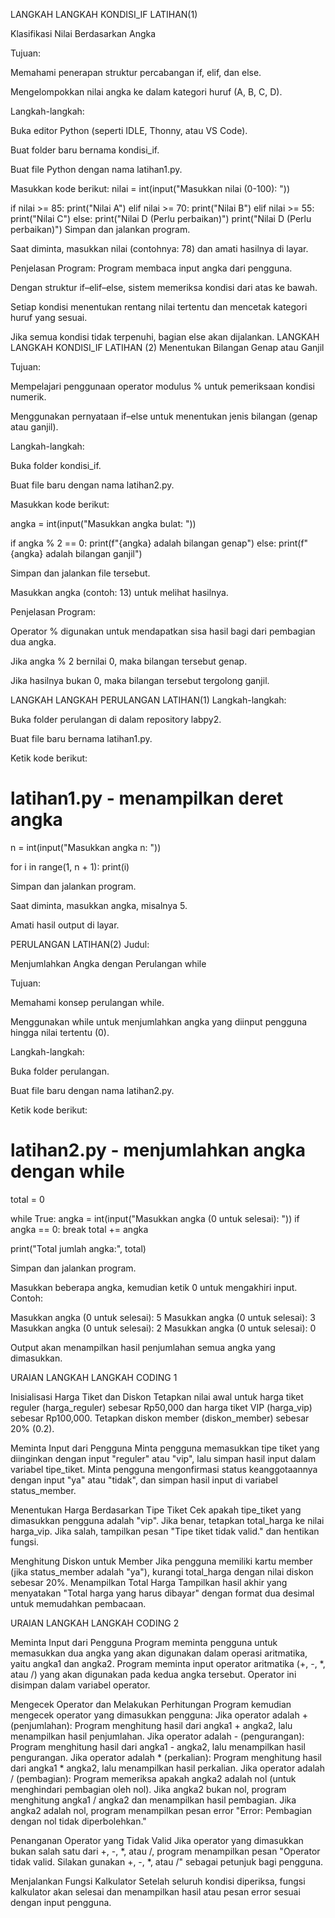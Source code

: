 LANGKAH LANGKAH KONDISI_IF LATIHAN(1)

Klasifikasi Nilai Berdasarkan Angka

Tujuan:

Memahami penerapan struktur percabangan if, elif, dan else.

Mengelompokkan nilai angka ke dalam kategori huruf (A, B, C, D).

Langkah-langkah:

Buka editor Python (seperti IDLE, Thonny, atau VS Code).

Buat folder baru bernama kondisi_if.

Buat file Python dengan nama latihan1.py.

Masukkan kode berikut:
nilai = int(input("Masukkan nilai (0-100): "))

if nilai >= 85:
    print("Nilai A")
elif nilai >= 70:
    print("Nilai B")
elif nilai >= 55:
    print("Nilai C")
else:
    print("Nilai D (Perlu perbaikan)")
    print("Nilai D (Perlu perbaikan)")
Simpan dan jalankan program.

Saat diminta, masukkan nilai (contohnya: 78) dan amati hasilnya di layar.

Penjelasan Program:
Program membaca input angka dari pengguna.

Dengan struktur if–elif–else, sistem memeriksa kondisi dari atas ke bawah.

Setiap kondisi menentukan rentang nilai tertentu dan mencetak kategori huruf yang sesuai.

Jika semua kondisi tidak terpenuhi, bagian else akan dijalankan.
LANGKAH LANGKAH KONDISI_IF LATIHAN (2)
Menentukan Bilangan Genap atau Ganjil

Tujuan:

Mempelajari penggunaan operator modulus % untuk pemeriksaan kondisi numerik.

Menggunakan pernyataan if–else untuk menentukan jenis bilangan (genap atau ganjil).

Langkah-langkah:

Buka folder kondisi_if.

Buat file baru dengan nama latihan2.py.

Masukkan kode berikut:

angka = int(input("Masukkan angka bulat: "))

if angka % 2 == 0:
    print(f"{angka} adalah bilangan genap")
else:
    print(f"{angka} adalah bilangan ganjil")


Simpan dan jalankan file tersebut.

Masukkan angka (contoh: 13) untuk melihat hasilnya.

Penjelasan Program:

Operator % digunakan untuk mendapatkan sisa hasil bagi dari pembagian dua angka.

Jika angka % 2 bernilai 0, maka bilangan tersebut genap.

Jika hasilnya bukan 0, maka bilangan tersebut tergolong ganjil.

LANGKAH LANGKAH PERULANGAN LATIHAN(1)
Langkah-langkah:

Buka folder perulangan di dalam repository labpy2.

Buat file baru bernama latihan1.py.

Ketik kode berikut:

# latihan1.py - menampilkan deret angka
n = int(input("Masukkan angka n: "))

for i in range(1, n + 1):
    print(i)


Simpan dan jalankan program.

Saat diminta, masukkan angka, misalnya 5.

Amati hasil output di layar.

PERULANGAN LATIHAN(2)
Judul:

Menjumlahkan Angka dengan Perulangan while

Tujuan:

Memahami konsep perulangan while.

Menggunakan while untuk menjumlahkan angka yang diinput pengguna hingga nilai tertentu (0).

Langkah-langkah:

Buka folder perulangan.

Buat file baru dengan nama latihan2.py.

Ketik kode berikut:

# latihan2.py - menjumlahkan angka dengan while
total = 0

while True:
    angka = int(input("Masukkan angka (0 untuk selesai): "))
    if angka == 0:
        break
    total += angka

print("Total jumlah angka:", total)


Simpan dan jalankan program.

Masukkan beberapa angka, kemudian ketik 0 untuk mengakhiri input.
Contoh:

Masukkan angka (0 untuk selesai): 5
Masukkan angka (0 untuk selesai): 3
Masukkan angka (0 untuk selesai): 2
Masukkan angka (0 untuk selesai): 0


Output akan menampilkan hasil penjumlahan semua angka yang dimasukkan.

URAIAN LANGKAH LANGKAH CODING 1

Inisialisasi Harga Tiket dan Diskon Tetapkan nilai awal untuk harga tiket reguler (harga_reguler) sebesar Rp50,000 dan harga tiket VIP (harga_vip) sebesar Rp100,000. Tetapkan diskon member (diskon_member) sebesar 20% (0.2).

Meminta Input dari Pengguna Minta pengguna memasukkan tipe tiket yang diinginkan dengan input "reguler" atau "vip", lalu simpan hasil input dalam variabel tipe_tiket. Minta pengguna mengonfirmasi status keanggotaannya dengan input "ya" atau "tidak", dan simpan hasil input di variabel status_member.

Menentukan Harga Berdasarkan Tipe Tiket Cek apakah tipe_tiket yang dimasukkan pengguna adalah "vip". Jika benar, tetapkan total_harga ke nilai harga_vip. Jika salah, tampilkan pesan "Tipe tiket tidak valid." dan hentikan fungsi.

Menghitung Diskon untuk Member Jika pengguna memiliki kartu member (jika status_member adalah "ya"), kurangi total_harga dengan nilai diskon sebesar 20%. Menampilkan Total Harga Tampilkan hasil akhir yang menyatakan "Total harga yang harus dibayar" dengan format dua desimal untuk memudahkan pembacaan.

URAIAN LANGKAH LANGKAH CODING 2

Meminta Input dari Pengguna Program meminta pengguna untuk memasukkan dua angka yang akan digunakan dalam operasi aritmatika, yaitu angka1 dan angka2. Program meminta input operator aritmatika (+, -, *, atau /) yang akan digunakan pada kedua angka tersebut. Operator ini disimpan dalam variabel operator.

Mengecek Operator dan Melakukan Perhitungan Program kemudian mengecek operator yang dimasukkan pengguna: Jika operator adalah + (penjumlahan): Program menghitung hasil dari angka1 + angka2, lalu menampilkan hasil penjumlahan. Jika operator adalah - (pengurangan): Program menghitung hasil dari angka1 - angka2, lalu menampilkan hasil pengurangan. Jika operator adalah * (perkalian): Program menghitung hasil dari angka1 * angka2, lalu menampilkan hasil perkalian. Jika operator adalah / (pembagian): Program memeriksa apakah angka2 adalah nol (untuk menghindari pembagian oleh nol). Jika angka2 bukan nol, program menghitung angka1 / angka2 dan menampilkan hasil pembagian. Jika angka2 adalah nol, program menampilkan pesan error "Error: Pembagian dengan nol tidak diperbolehkan."

Penanganan Operator yang Tidak Valid Jika operator yang dimasukkan bukan salah satu dari +, -, *, atau /, program menampilkan pesan "Operator tidak valid. Silakan gunakan +, -, *, atau /" sebagai petunjuk bagi pengguna.

Menjalankan Fungsi Kalkulator Setelah seluruh kondisi diperiksa, fungsi kalkulator akan selesai dan menampilkan hasil atau pesan error sesuai dengan input pengguna.
